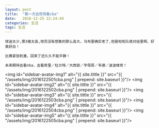 ```yaml
---
layout: post
title:  "第一次去现场看cba"
date:   2016-12-25 22:24:49
categories: 生活
tags: 生活
---
```


	球迷太少,票3楼太高,球员没有想象的那么高大，马布里确实老了,但是啦啦队绝对给里啊，好美好白！

	比赛紧张刺激，回来了还久久不能平静！

	未来期待去看nba，去看库里／杜兰特／大西部／字母哥／韦德／波波维奇！

<img id="sidebar-avatar-img1" alt="{{ site.tittle }}" src="{{ "/assets/img/2016122501cba.png" | prepend: site.baseurl }}"/>​
<img id="sidebar-avatar-img2" alt="{{ site.tittle }}" src="{{ "/assets/img/2016122502cba.png" | prepend: site.baseurl }}"/>​
<img id="sidebar-avatar-img3" alt="{{ site.tittle }}" src="{{ "/assets/img/2016122503cba.png" | prepend: site.baseurl }}"/>​
<img id="sidebar-avatar-img4" alt="{{ site.tittle }}" src="{{ "/assets/img/2016122504cba.png" | prepend: site.baseurl }}"/>​
<img id="sidebar-avatar-img5" alt="{{ site.tittle }}" src="{{ "/assets/img/2016122505cba.png" | prepend: site.baseurl }}"/>​
